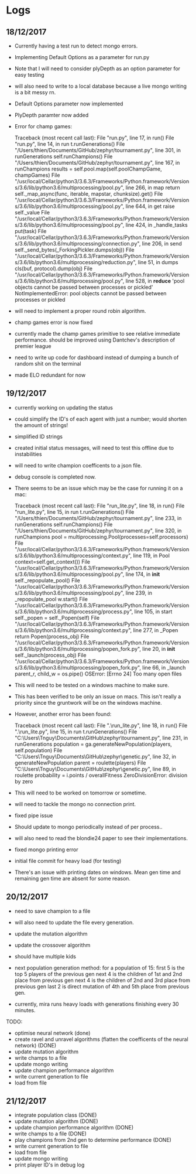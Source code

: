 # Logs

## 18/12/2017

- Currently having a test run to detect mongo errors.
- Implementing Default Options as a parameter for run.py
- Note that I will need to consider plyDepth as an option parameter for easy testing
- will also need to write to a local database because a live mongo writing is a bit messy rn.
- Default Options parameter now implemented
- PlyDepth paramter now added
- Error for champ games:

    Traceback (most recent call last):
    File "run.py", line 17, in <module>
        run()
    File "run.py", line 14, in run
        t.runGenerations()
    File "/Users/thien/Documents/GitHub/zephyr/tournament.py", line 301, in runGenerations
        self.runChampions()
    File "/Users/thien/Documents/GitHub/zephyr/tournament.py", line 167, in runChampions
        results = self.pool.map(self.poolChampGame, champGames)
    File "/usr/local/Cellar/python3/3.6.3/Frameworks/Python.framework/Versions/3.6/lib/python3.6/multiprocessing/pool.py", line 266, in map
        return self._map_async(func, iterable, mapstar, chunksize).get()
    File "/usr/local/Cellar/python3/3.6.3/Frameworks/Python.framework/Versions/3.6/lib/python3.6/multiprocessing/pool.py", line 644, in get
        raise self._value
    File "/usr/local/Cellar/python3/3.6.3/Frameworks/Python.framework/Versions/3.6/lib/python3.6/multiprocessing/pool.py", line 424, in _handle_tasks
        put(task)
    File "/usr/local/Cellar/python3/3.6.3/Frameworks/Python.framework/Versions/3.6/lib/python3.6/multiprocessing/connection.py", line 206, in send
        self._send_bytes(_ForkingPickler.dumps(obj))
    File "/usr/local/Cellar/python3/3.6.3/Frameworks/Python.framework/Versions/3.6/lib/python3.6/multiprocessing/reduction.py", line 51, in dumps
        cls(buf, protocol).dump(obj)
    File "/usr/local/Cellar/python3/3.6.3/Frameworks/Python.framework/Versions/3.6/lib/python3.6/multiprocessing/pool.py", line 528, in __reduce__
        'pool objects cannot be passed between processes or pickled'
    NotImplementedError: pool objects cannot be passed between processes or pickled

- will need to implement a proper round robin algorithm.
- champ games error is now fixed
- currently made the champ games primitive to see relative immediate performance. should be improved using Dantchev's description of premier league
- need to write up code for dashboard instead of dumping a bunch of random shit on the terminal
- made ELO redundant for now

## 19/12/2017

- currently working on updating the status
- could simplify the ID's of each agent with just a number; would shorten the amount of strings!
- simplified ID strings
- created initial status messages, will need to test this offline due to instabilities
- will need to write champion coefficents to a json file.
- debug console is completed now.
- There seems to be an issue which may be the case for running it on a mac:
 
    Traceback (most recent call last):
    File "run_lite.py", line 18, in <module>
        run()
    File "run_lite.py", line 15, in run
        t.runGenerations()
    File "/Users/thien/Documents/GitHub/zephyr/tournament.py", line 233, in runGenerations
        self.runChampions()
    File "/Users/thien/Documents/GitHub/zephyr/tournament.py", line 320, in runChampions
        pool = multiprocessing.Pool(processes=self.processors)
    File "/usr/local/Cellar/python3/3.6.3/Frameworks/Python.framework/Versions/3.6/lib/python3.6/multiprocessing/context.py", line 119, in Pool
        context=self.get_context())
    File "/usr/local/Cellar/python3/3.6.3/Frameworks/Python.framework/Versions/3.6/lib/python3.6/multiprocessing/pool.py", line 174, in __init__
        self._repopulate_pool()
    File "/usr/local/Cellar/python3/3.6.3/Frameworks/Python.framework/Versions/3.6/lib/python3.6/multiprocessing/pool.py", line 239, in _repopulate_pool
        w.start()
    File "/usr/local/Cellar/python3/3.6.3/Frameworks/Python.framework/Versions/3.6/lib/python3.6/multiprocessing/process.py", line 105, in start
        self._popen = self._Popen(self)
    File "/usr/local/Cellar/python3/3.6.3/Frameworks/Python.framework/Versions/3.6/lib/python3.6/multiprocessing/context.py", line 277, in _Popen
        return Popen(process_obj)
    File "/usr/local/Cellar/python3/3.6.3/Frameworks/Python.framework/Versions/3.6/lib/python3.6/multiprocessing/popen_fork.py", line 20, in __init__
        self._launch(process_obj)
    File "/usr/local/Cellar/python3/3.6.3/Frameworks/Python.framework/Versions/3.6/lib/python3.6/multiprocessing/popen_fork.py", line 66, in _launch
        parent_r, child_w = os.pipe()
    OSError: [Errno 24] Too many open files 

- This will need to be tested on a windows machine to make sure.
- This has been verified to be only an issue on macs. This isn't really a priority since the gruntwork will be on the windows machine.
- However, another error has been found:

    Traceback (most recent call last):
    File ".\run_lite.py", line 18, in <module>
        run()
    File ".\run_lite.py", line 15, in run
        t.runGenerations()
    File "C:\Users\Tnguy\Documents\GitHub\zephyr\tournament.py", line 231, in runGenerations
        population = ga.generateNewPopulation(players, self.population)
    File "C:\Users\Tnguy\Documents\GitHub\zephyr\genetic.py", line 32, in generateNewPopulation
        parent = roulette(players)
    File "C:\Users\Tnguy\Documents\GitHub\zephyr\genetic.py", line 89, in roulette
        probability = i.points / overallFitness
    ZeroDivisionError: division by zero

- This will need to be worked on tomorrow or sometime.
- will need to tackle the mongo no connection print.
- fixed pipe issue
- Should update to mongo periodically instead of per process..
- will also need to read the blondie24 paper to see their implementations.
- fixed mongo printing error
- initial file commit for heavy load (for testing)
- There's an issue with printing dates on windows. Mean gen time and remaining gen time are absent for some reason.

## 20/12/2017

- need to save champion to a file
- will also need to update the file every generation.
- update the mutation algorithm
- update the crossover algorithm
 - should have multiple kids
- next population generation method:
    for a population of 15:
        first 5 is the top 5 players of the previous gen
        next 4 is the children of 1st and 2nd place from previous gen
        next 4 is the children of 2nd and 3rd place from previous gen
        last 2 is direct mutation of 4th and 5th place from previous gen.

- currently, mira runs heavy loads with generations finishing every 30 minutes.

TODO:

- optimise neural network (done)
- create ravel and unravel algorithms (flatten the coefficents of the neural network) (DONE)
- update mutation algorithm
- write champs to a file
- update mongo writing
- update champion performance algorithm
- write current generation to file
- load from file

## 21/12/2017

- integrate population class (DONE)
- update mutation algorithm (DONE)
- update champion performance algorithm (DONE)
- write champs to a file (DONE)
- play champions from 2nd gen to determine performance (DONE)
- write current generation to file
- load from file
- update mongo writing
- print player ID's in debug log